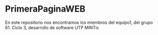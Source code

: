 # PrimeraPaginaWEB
En este repositorio nos encontramos los miembros del equipo1, del grupo 61. Ciclo 3, desarrollo de software UTP MINTic
